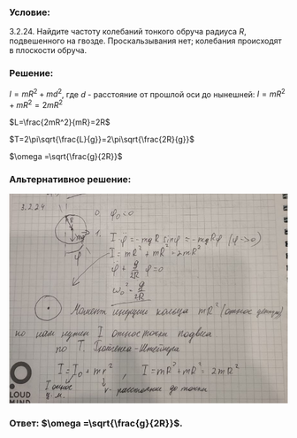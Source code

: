 ###  Условие: 

$3.2.24.$ Найдите частоту колебаний тонкого обруча радиуса $R$, подвешенного на гвозде. Проскальзывания нет; колебания происходят в плоскости обруча. 

###  Решение: 

$I=mR^2+md^2$, где $d$ - расстояние от прошлой оси до нынешней: $I=mR^2+mR^2=2mR^2$  
  
$L=\frac{2mR^2}{mR}=2R$  
  
$T=2\pi\sqrt{\frac{L}{g}}=2\pi\sqrt{\frac{2R}{g}}$  
  
$\omega =\sqrt{\frac{g}{2R}}$  
  


###  Альтернативное решение: 

![|872x655, 67%](../../img/3.2.24/01.jpg) 

###  Ответ: $\omega =\sqrt{\frac{g}{2R}}$. 

### 
